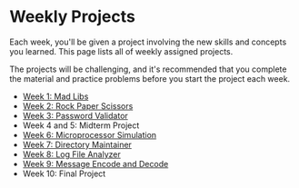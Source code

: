 # Weekly Projects

Each week, you'll be given a project involving the new skills and concepts you
learned. This page lists all of weekly assigned projects.

The projects will be challenging, and it's recommended that you complete the
material and practice problems before you start the project each week.

- [Week 1: Mad Libs](https://github.com/kiboschool/mad-libs-project)
- [Week 2: Rock Paper Scissors](https://github.com/kiboschool/rock-paper-scissors-project)
- [Week 3: Password Validator](https://github.com/kiboschool/password-validator)
- Week 4 and 5: Midterm Project
- [Week 6: Microprocessor Simulation](https://github.com/kiboschool/microprocessor-simulation)
- [Week 7: Directory Maintainer](https://github.com/kiboschool/directory-maintainer)
- [Week 8: Log File Analyzer](https://github.com/kiboschool/log-analyzer-project)
- [Week 9: Message Encode and Decode](https://github.com/kiboschool/message-encode-decode)
- Week 10: Final Project
